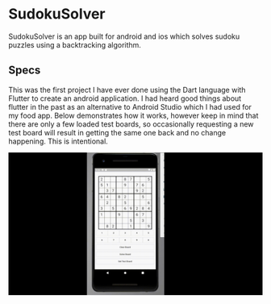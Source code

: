 # SudokuSolver

SudokuSolver is an app built for android and ios which solves sudoku puzzles using a backtracking algorithm.

## Specs
This was the first project I have ever done using the Dart language with Flutter to create an android application. I had heard good things about flutter in the past as an alternative to Android Studio which I had used for my food app. Below demonstrates how it works, however keep in mind that there are only a few loaded test boards, so occasionally requesting a new test board will result in getting the same one back and no change happening. This is intentional.

![](https://github.com/tsunamiyama/SudokuSolverApp/blob/master/2021-05-05%2015-26-11.gif)
